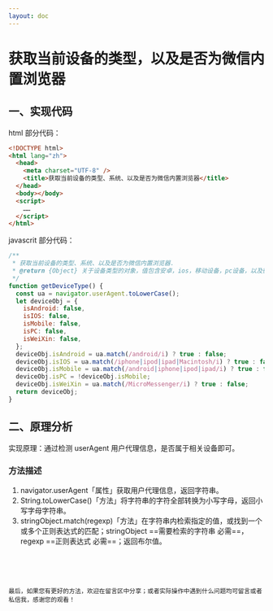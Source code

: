 ```yaml
---
layout: doc
---
```


# 获取当前设备的类型，以及是否为微信内置浏览器

## 一、实现代码

html 部分代码：

```html
<!DOCTYPE html>
<html lang="zh">
  <head>
    <meta charset="UTF-8" />
    <title>获取当前设备的类型、系统、以及是否为微信内置浏览器</title>
  </head>
  <body></body>
  <script>
    ……
  </script>
</html>
```

javascrit 部分代码：

```js
/**
 * 获取当前设备的类型、系统、以及是否为微信内置浏览器.
 * @return {Object} 关于设备类型的对象，值包含安卓，ios，移动设备，pc设备，以及微信内置浏览器.
 */
function getDeviceType() {
  const ua = navigator.userAgent.toLowerCase();
  let deviceObj = {
    isAndroid: false,
    isIOS: false,
    isMobile: false,
    isPC: false,
    isWeiXin: false,
  };
  deviceObj.isAndroid = ua.match(/android/i) ? true : false;
  deviceObj.isIOS = ua.match(/iphone|ipod|ipad|Macintosh/i) ? true : false;
  deviceObj.isMobile = ua.match(/android|iphone|ipod|ipad/i) ? true : false;
  deviceObj.isPC = !deviceObj.isMobile;
  deviceObj.isWeiXin = ua.match(/MicroMessenger/i) ? true : false;
  return deviceObj;
}
```

## 二、原理分析

实现原理：通过检测 userAgent 用户代理信息，是否属于相关设备即可。

### 方法描述

1. navigator.userAgent「属性」获取用户代理信息，返回字符串。
2. String.toLowerCase()「方法」将字符串的字符全部转换为小写字母，返回小写字母字符串。
3. stringObject.match(regexp)「方法」在字符串内检索指定的值，或找到一个或多个正则表达式的匹配；stringObject ==需要检索的字符串 必需==，regexp ==正则表达式 必需==；返回布尔值。

<br />
<br />
<br />

`最后，如果您有更好的方法，欢迎在留言区中分享；或者实际操作中遇到什么问题均可留言或者私信我，感谢您的观看！`
